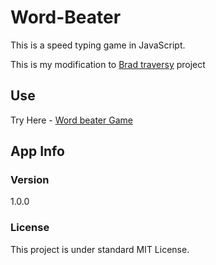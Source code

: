 # Word-Beater
This is a speed typing game in JavaScript.

This is my modification to [Brad traversy](https://github.com/bradtraversy/wordbeater) project

## Use

Try Here - [Word beater Game](https://adityabagad.github.io/Word-Beater/)

## App Info

### Version
1.0.0

### License
This project is under standard MIT License.


